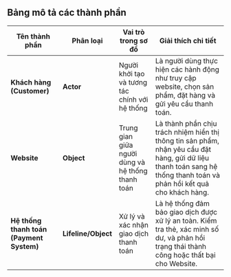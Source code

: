 ## Bảng mô tả các thành phần
| **Tên thành phần**                       | **Phân loại**       | **Vai trò trong sơ đồ**                           | **Giải thích chi tiết**                                                                                                                                                |
| ---------------------------------------- | ------------------- | ------------------------------------------------- | ---------------------------------------------------------------------------------------------------------------------------------------------------------------------- |
| **Khách hàng (Customer)**                | **Actor**           | Người khởi tạo và tương tác chính với hệ thống    | Là người dùng thực hiện các hành động như truy cập website, chọn sản phẩm, đặt hàng và gửi yêu cầu thanh toán.                                                         |
| **Website**                              | **Object**          | Trung gian giữa người dùng và hệ thống thanh toán | Là thành phần chịu trách nhiệm hiển thị thông tin sản phẩm, nhận yêu cầu đặt hàng, gửi dữ liệu thanh toán sang hệ thống thanh toán và phản hồi kết quả cho khách hàng. |
| **Hệ thống thanh toán (Payment System)** | **Lifeline/Object** | Xử lý và xác nhận giao dịch thanh toán            | Là hệ thống đảm bảo giao dịch được xử lý an toàn. Kiểm tra thẻ, xác minh số dư, và phản hồi trạng thái thành công hoặc thất bại cho Website.                           |
